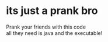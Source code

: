 # its just a prank bro

Prank your friends with this code<br />
all they need is java and the executable!